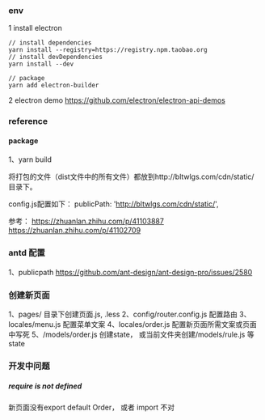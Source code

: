 ### env

1 install electron

```
// install dependencies
yarn install --registry=https://registry.npm.taobao.org
// install devDependencies
yarn install --dev

// package
yarn add electron-builder
```


2 electron demo
https://github.com/electron/electron-api-demos



### reference

#### package 
1、yarn build

将打包的文件（dist文件中的所有文件）都放到http://bltwlgs.com/cdn/static/ 目录下。

config.js配置如下：
publicPath: 'http://bltwlgs.com/cdn/static/',

参考：
https://zhuanlan.zhihu.com/p/41103887
https://zhuanlan.zhihu.com/p/41102709


### antd 配置

1、publicpath
https://github.com/ant-design/ant-design-pro/issues/2580



### 创建新页面
1、pages/ 目录下创建页面.js, .less
2、config/router.config.js 配置路由
3、locales/menu.js 配置菜单文案
4、locales/order.js  配置新页面所需文案或页面中写死
5、/models/order.js 创建state， 或当前文件夹创建/models/rule.js 等state



### 开发中问题

##### require is not defined
新页面没有export default Order， 或者 import 不对
